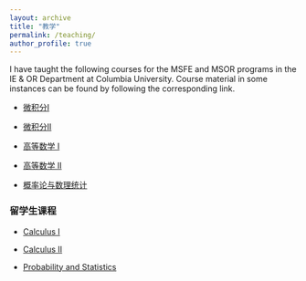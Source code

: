 ```yaml
---
layout: archive
title: "教学"
permalink: /teaching/
author_profile: true
---
```


<!---
{% include base_path %}

{% for post in site.teaching reversed %}
  {% include archive-single.html %}
{% endfor %}
--->

I have taught the following courses for the MSFE and MSOR programs in the IE & OR Department at Columbia University. Course material in some instances can be found by following the corresponding link.

* [微积分I](/teaching/微积分-I)  

* [微积分II](/teaching/微积分-II)  

* [高等数学 I](/teaching/calculus-I)  

* [高等数学 II](/teaching/calculus-I)  

* [概率论与数理统计](/teaching/calculus-I)  


### 留学生课程

* [Calculus I](/teaching/calculus-I)  

* [Calculus II](/teaching/calculus-I)  

* [Probability and Statistics](/teaching/calculus-I)  




<!---
* IEOR E4525  [Machine Learning for OR and FE](/teaching/ml-orfe)  
              (Last taught in spring 2017)
* IEOR E4703  [Monte Carlo Simulation](/teaching/monte-carlo)    
              (Last taught in spring 2017)
* IEOR E4706  [Foundations of Financial Engineering](/teaching/foundations-fe)  
              (Last taught in fall 2015)
* IEOR E4602  [Quantitative Risk Management](/teaching/qrm)  
              (Last taught in spring 2016)
* IEOR E4728  [Advanced Programming for Financial Engineering](https://martin-haugh.github.io/files/IEOR_E4728_Logistics_2014.pdf)
              (Last taught in fall 2014 with Fadi Kaddoura)
* IEOR E6703  Advanced Financial Engineering   
              (PhD course; last taught in fall 2011)
* IEOR E4707  [Financial Engineering: Continuous-Time Models](/teaching/cts-time-models)   
              (Last taught in fall 2013)
* IEOR E4710  Term Structure Models   
              (Last taught in spring 2012)
--->
